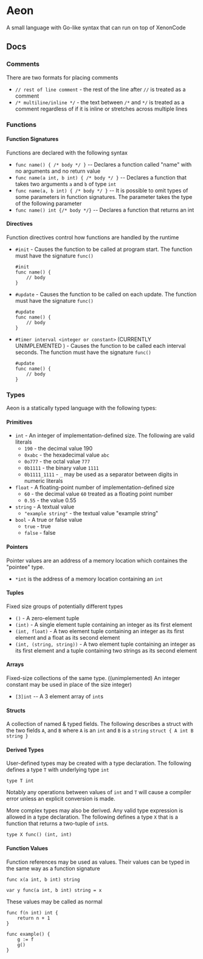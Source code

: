 # Aeon

A small language with Go-like syntax that can run on top of XenonCode

## Docs

### Comments
There are two formats for placing comments
* `// rest of line comment` - the rest of the line after `//` is treated as a comment
* `/* multiline/inline */` - the text between `/*` and `*/` is treated as a comment regardless of if it is inline or stretches across multiple lines

### Functions


#### Function Signatures
Functions are declared with the following syntax
- `func name() { /* body */ }` -- Declares a function called "name" with no arguments and no return value
- `func name(a int, b int) { /* body */ }` -- Declares a function that takes two arguments `a` and `b` of type `int`
- `func name(a, b int) { /* body */ }` -- It is possible to omit types of some parameters in function signatures. The parameter takes the type of the following parameter
- `func name() int {/* body */}` -- Declares a function that returns an int

#### Directives
Function directives control how functions are handled by the runtime
* `#init` - Causes the function to be called at program start. The function must have the signature `func()`
    ```
    #init
    func name() {
        // body
    }
    ```
* `#update` - Causes the function to be called on each update. The function must have the signature `func()`
    ```
    #update
    func name() {
        // body
    }
    ```
* `#timer interval <integer or constant>` (CURRENTLY UNIMPLEMENTED ) - Causes the function to be called each interval seconds. The function must have the signature `func()`
    ```
    #update
    func name() {
        // body
    }
    ```

### Types
Aeon is a statically typed language with the following types:

#### Primitives
* `int` - An integer of implementation-defined size. The following are valid literals
    * `190` - the decimal value 190
    * `0xabc` - the hexadecimal value `abc`
    * `0o777` - the octal value `777`
    * `0b1111` - the binary value `1111`
    * `0b1111_1111` - `_` may be used as a separator between digits in numeric literals
* `float` - A floating-point number of implementation-defined size
    * `60` - the decimal value `60` treated as a floating point number
    * `0.55` - the value 0.55
* `string` - A textual value
    * `"example string"` - the textual value "example string"
* `bool` - A true or false value
    * `true` - true
    * `false` - false

#### Pointers
Pointer values are an address of a memory location which containes the "pointee" type.
* `*int` is the address of a memory location containing an `int`

#### Tuples
Fixed size groups of potentially different types
* `()` - A zero-element tuple
* `(int)` - A single element tuple containing an integer as its first element
* `(int, float)` - A two element tuple containing an integer as its first element and a float as its second element
* `(int, (string, string))` - A two element tuple containing an integer as its first element and a tuple
  containing two strings as its second element

#### Arrays
Fixed-size collections of the same type. ((unimplemented) An integer constant may be used in place of the size integer)
* `[3]int` -- A 3 element array of `int`s

#### Structs
A collection of named & typed fields. The following describes a struct with the two fields `A`, and `B` where
`A` is an `int` and `B` is a `string`
    ```
    struct {
        A int
        B string
    }
    ```

#### Derived Types
User-defined types may be created with a type declaration. The following defines a type `T` with underlying
type `int`
```
type T int
```
Notably any operations between values of `int` and `T` will cause a compiler error unless an explicit
conversion is made.

More complex types may also be derived. Any valid type expression is allowed in a type declaration. The
following defines a type `X` that is a function that returns a two-tuple of `int`s.
```
type X func() (int, int)
```

#### Function Values
Function references may be used as values. Their values can be typed in the same way as a function signature
```
func x(a int, b int) string

var y func(a int, b int) string = x

```

These values may be called as normal

```
func f(n int) int {
    return n + 1
}

func example() {
    g := f
    g()
}
```
